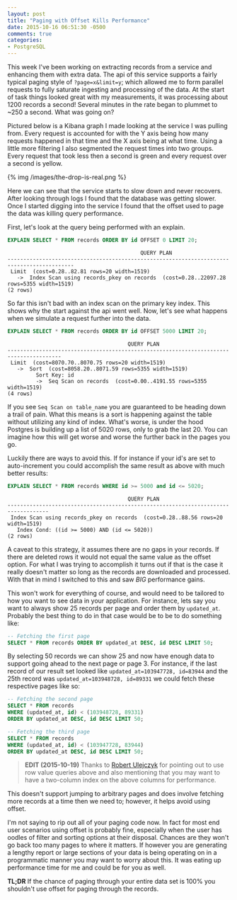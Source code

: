 ```yaml
---
layout: post
title: "Paging with Offset Kills Performance"
date: 2015-10-16 06:51:30 -0500
comments: true
categories: 
- PostgreSQL
---
```

This week I've been working on extracting records from a service and enhancing
them with extra data.  The api of this service supports a fairly typical paging
style of `?page=x&limit=y`; which allowed me to form parallel requests to fully
saturate ingesting and processing of the data.  At the start of task things
looked great with my measurements, it was processing about 1200 records a 
second!  Several minutes in the rate began to plummet to ~250 a second.  What
was going on?

<!-- more -->

Pictured below is a Kibana graph I made looking at the service I was pulling
from.  Every request is accounted for with the Y axis being how many requests
happened in that time and the X axis being at what time.  Using a little more
filtering I also segmented the request times into two groups.  Every request
that took less then a second is green and every request over a second is yellow.

{% img /images/the-drop-is-real.png %}

Here we can see that the service starts to slow down and never recovers.  After
looking through logs I found that the database was getting slower.  Once I
started digging into the service I found that the offset used to page the data
was killing query performance.

First, let's look at the query being performed with an explain.

``` sql
EXPLAIN SELECT * FROM records ORDER BY id OFFSET 0 LIMIT 20;
```
```
                                          QUERY PLAN
-------------------------------------------------------------------------------------------
 Limit  (cost=0.28..82.81 rows=20 width=1519)
   ->  Index Scan using records_pkey on records  (cost=0.28..22097.28 rows=5355 width=1519)
(2 rows)
```

So far this isn't bad with an index scan on the primary key index.  This shows
why the start against the api went well.  Now, let's see what happens when we
simulate a request further into the data.

``` sql
EXPLAIN SELECT * FROM records ORDER BY id OFFSET 5000 LIMIT 20;
```
```
                                      QUERY PLAN
---------------------------------------------------------------------------------------
 Limit  (cost=8070.70..8070.75 rows=20 width=1519)
   ->  Sort  (cost=8058.20..8071.59 rows=5355 width=1519)
         Sort Key: id
         ->  Seq Scan on records  (cost=0.00..4191.55 rows=5355 width=1519)
(4 rows)
```

If you see `Seq Scan on table_name` you are guaranteed to be heading down a
trail of pain.  What this means is a sort is happening against the table without
utilizing any kind of index.  What's worse, is under the hood Postgres is
building up a list of 5020 rows, only to grab the last 20.  You can imagine how
this will get worse and worse the further back in the pages you go.

Luckily there are ways to avoid this.  If for instance if your id's are set to
auto-increment you could accomplish the same result as above with much better
results:

``` sql
EXPLAIN SELECT * FROM records WHERE id >= 5000 and id <= 5020;
```
```
                                      QUERY PLAN
-----------------------------------------------------------------------------------
 Index Scan using records_pkey on records  (cost=0.28..88.56 rows=20 width=1519)
   Index Cond: ((id >= 5000) AND (id <= 5020))
(2 rows)
```

A caveat to this strategy, it assumes there are no gaps in your records.  If
there are deleted rows it would not equal the same value as the offset option.
For what I was trying to accomplish it turns out if that is the case it really
doesn't matter so long as the records are downloaded and processed.  With that
in mind I switched to this and saw _BIG_ performance gains.

This won't work for everything of course, and would need to be tailored to how
you want to see data in your application.  For instance, lets say you want to
always show 25 records per page and order them by `updated_at`. Probably the
best thing to do in that case would be to be to do something like:

``` sql
-- Fetching the first page
SELECT * FROM records ORDER BY updated_at DESC, id DESC LIMIT 50;
```

By selecting 50 records we can show 25 and now have enough data to support going
ahead to the next page or page 3.  For instance, if the last record of our
result set looked like `updated_at=103947728, id=83944` and the 25th record was
`updated_at=103948728, id=89331` we could fetch these respective pages like so:

``` sql
-- Fetching the second page
SELECT * FROM records
WHERE (updated_at, id) < (103948728, 89331)
ORDER BY updated_at DESC, id DESC LIMIT 50;

-- Fetching the third page
SELECT * FROM records
WHERE (updated_at, id) < (103947728, 83944)
ORDER BY updated_at DESC, id DESC LIMIT 50;
```

> **EDIT (2015-10-19)** Thanks to [Robert Ulejczyk](https://github.com/robuye) for
> pointing out to use row value queries above and also mentioning that you may
> want to have a two-column index on the above columns for performance.

This doesn't support jumping to arbitrary pages and does involve fetching more
records at a time then we need to; however, it helps avoid using offset.

I'm not saying to rip out all of your paging code now.  In fact for most end
user scenarios using offset is probably fine, especially when the user has
oodles of filter and sorting options at their disposal.  Chances are they won't
go back too many pages to where it matters. If however you are generating a
lengthy report or large sections of your data is being operating on in a
programmatic manner you may want to worry about this.  It was eating up
performance time for me and could be for you as well.

**TL;DR** If the chance of paging through your entire data set is 100% you
shouldn't use offset for paging through the records.
